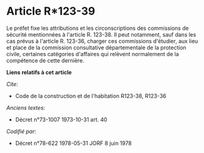 # Article R*123-39

Le préfet fixe les attributions et les circonscriptions des commissions de sécurité mentionnées à l'article R. 123-38. Il
peut notamment, sauf dans les cas prévus à l'article R. 123-36, charger ces commissions d'étudier, aux lieu et place de la
commission consultative départementale de la protection civile, certaines catégories d'affaires qui relèvent normalement de
la compétence de cette dernière.

**Liens relatifs à cet article**

_Cite_:

  - Code de la construction et de l'habitation R123-38, R123-36

_Anciens textes_:

  - Décret n°73-1007 1973-10-31 art. 40

_Codifié par_:

  - Décret n°78-622 1978-05-31 JORF 8 juin 1978
